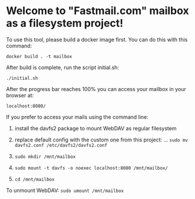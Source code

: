# Welcome to "Fastmail.com" mailbox as a filesystem project!

To use this tool, please build a docker image first. You can do this with this command:

`docker build . -t mailbox`

After build is complete, run the script initial.sh:

`./initial.sh`

After the progress bar reaches 100% you can access your mailbox in your browser at: 

`localhost:8080/`

If you prefer to access your mails using the command line:
1. install the davfs2 package to mount WebDAV as regular filesystem
2. replace default config with the custom one from this project: 
... `sudo mv davfs2.conf /etc/davfs2/davfs2.conf `

3. `sudo mkdir /mnt/mailbox`
4. `sudo mount -t davfs -o noexec localhost:8080 /mnt/mailbox/` 
5. `cd /mnt/mailbox`

To unmount WebDAV: `sudo umount /mnt/mailbox`